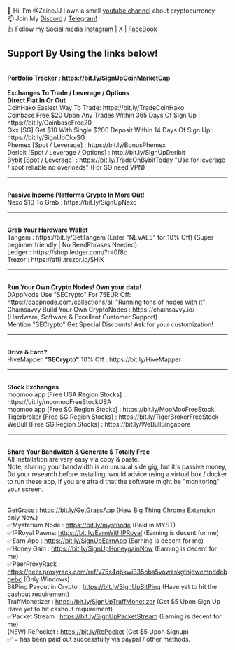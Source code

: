 <br> 👋 Hi, I’m @ZaineJJ I own a small <a href="http://bit.ly/Simplyeverythingcrypto" target="_blank">youtube channel</a> about cryptocurrency 
<br> 📫 Join My <a href="https://discord.gg/tuuFQDPcga" target="_blank">Discord</a> / <a href="https://t.me/simplyeverythingNews" target="_blank">Telegram!</a>
<br> 👍 Follow my Social media <a href="https://www.instagram.com/thesecrypto" target="_blank">Instagram</a> | <a href="https://x.com/TheSECrypto" target="_blank">X</a> | <a href="https://www.facebook.com/SimplyEverythingCrypto" target="_blank">FaceBook</a> 
<br>
<h2>Support By Using the links below!</h2>
<br> <b> Portfolio Tracker : https://bit.ly/SignUpCoinMarketCap </b>
<br>
<br> <b>Exchanges To Trade / Leverage / Options</b>
<br> <b>Direct Fiat In Or Out</b>
<br>CoinHako Easiest Way To Trade: https://bit.ly/TradeCoinHako
<br>Coinbase Free $20 Upon Any Trades Within 365 Days Of Sign Up : https://bit.ly/CoinbaseFree20
<br>Okx [SG] Get $10 With Single $200 Deposit Within 14 Days Of Sign Up : https://bit.ly/SignUpOkxSG
<br>Phemex [Spot / Leverage] : https://bit.ly/BonusPhemex
<br>Deribit [Spot / Leverage / Options] : http://bit.ly/SignUpDeribit
<br>Bybit [Spot / Leverage] : https://bit.ly/TradeOnBybitToday "Use for leverage / spot reliable no overloads" (For SG need VPN)
<hr>
<br><b>Passive Income Platforms Crypto In More Out!</b>
<br>Nexo $10 To Grab         : https://bit.ly/SignUpNexo
<hr>
<br><b>Grab Your Hardware Wallet</b>
<br>Tangem : https://bit.ly/GetTangem (Enter "NEVAE5" for 10% Off) (Super beginner friendly | No SeedPhrases Needed)
<br>Ledger : https://shop.ledger.com/?r=0f8c
<br>Trezor : https://affil.trezor.io/SHlK
<hr>
<br> <b>Run Your Own Crypto Nodes! Own your data!</b>
<br>DAppNode Use "SECrypto" For 75EUR Off: https://dappnode.com/collections/all "Running tons of nodes with it"
<br>Chainsavvy Build Your Own CryptoNodes : https://chainsavvy.io/ (Hardware, Software & Excellent Customer Support) 
<br>Mention "SECrypto" Get Special Discounts! Ask for your customization!
<hr>
<br> <b>Drive & Earn?</b>
<br>HiveMapper <b>"SECrypto"</b> 10% Off : https://bit.ly/HiveMapper
<hr>
<br> <b> Stock Exchanges </b>
<br> moomoo app [Free USA Region Stocks] : https://bit.ly/moomooFreeStockUSA
<br> moomoo app [Free SG Region Stocks]  : https://bit.ly/MooMooFreeStock
<br> Tigerbroker [Free SG Region Stocks] : https://bit.ly/TigerBrokerFreeStock
<br> WeBull [Free SG Region Stocks]      : https://bit.ly/WeBullSingapore
<hr>
<br> <b>Share Your Bandwitdh & Generate $ Totally Free</b>
<br> All Installation are very easy via copy & paste.
<br> Note, sharing your bandwidth is an unusual side gig, but it's passive money, Do your research before installing, would advice using a virtual box / docker to run these app, if you are afraid that the software might be "monitoring" your screen.

<br> GetGrass : https://bit.ly/GetGrassApp (New Big Thing Chrome Extension only Now.)
<br> ✅Mysterium Node : https://bit.ly/mystnode (Paid in MYST)
<br> ✅IPRoyal Pawns: https://bit.ly/EarnWithIPRoyal (Earning is decent for me)
<br> ✅Earn App : https://bit.ly/SignUpEarnApp (Earning is decent for me)
<br> ✅Honey Gain : https://bit.ly/SignUpHoneygainNow (Earning is decent for me)
<br> ✅PeerProxyRack : https://peer.proxyrack.com/ref/v75s4qbkwi335obs5vowzskgtnjdwcmnddebqebc (Only Windows)
<br> BitPing Payout in Crypto : https://bit.ly/SignUpBitPing (Have yet to hit the cashout requirement)
<br> TraffMonetizer : https://bit.ly/SignUpTraffMonetizer (Get $5 Upon Sign Up Have yet to hit cashout requirement)
<br> ✅Packet Stream : https://bit.ly/SignUpPacketStream (Earning is decent for me)
<br> (NEW) RePocket : https://bit.ly/RePocket (Get $5 Upon Signup)
<br>✅ = has been paid out successfully via paypal / other methods.
